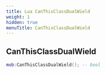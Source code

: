 ```yaml
---
title: Lua CanThisClassDualWield
weight: 1
hidden: true
menuTitle: CanThisClassDualWield
---
```

## CanThisClassDualWield
```lua
mob:CanThisClassDualWield(); -- bool
```